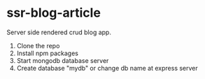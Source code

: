 # ssr-blog-article
Server side rendered crud blog app.
1. Clone the repo
2. Install npm packages
3. Start mongodb database server
4. Create database "mydb" or change db name at express server
